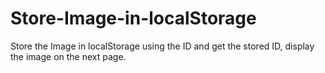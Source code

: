 # Store-Image-in-localStorage
Store the Image in localStorage using the ID and get the stored ID, display the image on the next page.
